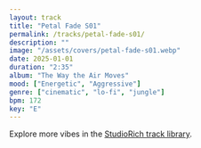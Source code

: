 ```yaml
---
layout: track
title: "Petal Fade S01"
permalink: /tracks/petal-fade-s01/
description: ""
image: "/assets/covers/petal-fade-s01.webp"
date: 2025-01-01
duration: "2:35"
album: "The Way the Air Moves"
mood: ["Energetic", "Aggressive"]
genre: ["cinematic", "lo-fi", "jungle"]
bpm: 172
key: "E"
---
```


Explore more vibes in the [StudioRich track library](/tracks/).
